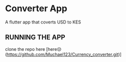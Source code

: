 # Converter App
A flutter app that coverts USD to KES
## RUNNING THE APP
clone the repo here [here😒(https://github.com/Muchael123/Currency_converter.git)]
